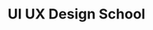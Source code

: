 ---
title: UI UX Design School
workUrl: https://uiuxdesignschool.in
description: "UI UX Design School is a website designed for an Edtech Startup based in Pune"
tags:
  - work
  - html
  - css
  - javascript
image: /img/work/1.webp
imageAlt: UI UX Design School
permalink: false
---